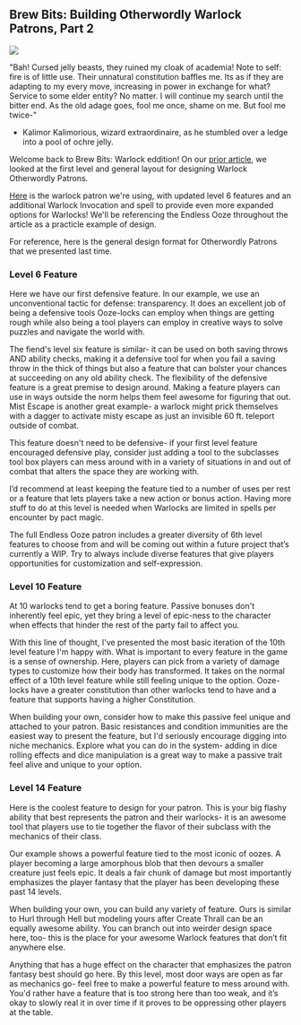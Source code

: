 
## Brew Bits: Building Otherwordly Warlock Patrons, Part 2

<img src="https://i.pinimg.com/originals/89/99/ce/8999ce8a21742d46e495c4e90c9605ce.jpg">

"Bah! Cursed jelly beasts, they ruined my cloak of academia! Note to self: fire is of little use. Their unnatural constitution baffles me. Its as if they are adapting to my every move, increasing in power in exchange for what? Service to some elder entity? No matter. I will continue my search until the bitter end. As the old adage goes, fool me once, shame on me. But fool me twice-"

- Kalimor Kalimorious, wizard extraordinaire, as he stumbled over a ledge into a pool of ochre jelly.

Welcome back to Brew Bits: Warlock eddition! On our [prior article](), we looked at the first level and general layout for designing Warlock Otherwordly Patrons. 


[Here](https://drive.google.com/open?id=1RZ0XZ271P1mh7Fmj7OSErrUquVDrSnCy) is the warlock patron we're using, with updated level 6 features and an additional Warlock Invocation and spell to provide even more expanded options for Warlocks! We'll be referencing the Endless Ooze throughout the article as a practicle example of design. 

For reference, here is the general design format for Otherwordly Patrons that we presented last time.



### Level 6 Feature 
Here we have our first defensive feature. In our example, we use an unconventional tactic for defense: transparency. It does an excellent job of being a defensive tools Ooze-locks can employ when things are getting rough while also being a tool players can employ in creative ways to solve puzzles and navigate the world with. 

The fiend's level six feature is similar- it can be used on both saving throws AND ability checks, making it a defensive tool for when you fail a saving throw in the thick of things but also a feature that can bolster your chances at succeeding on any old ability check. The flexibility of the defensive feature is a great premise to design around. Making a feature players can use in ways outside the norm helps them feel awesome for figuring that out. Mist Escape is another great example- a warlock might prick themselves with a dagger to activate misty escape as just an invisible 60 ft. teleport outside of combat. 

This feature doesn't need to be defensive- if your first level feature encouraged defensive play, consider just adding a tool to the subclasses tool box players can mess around with in a variety of situations in and out of combat that alters the space they are working with. 

I’d recommend at least keeping the feature tied to a number of uses per rest or a feature that lets players take a new action or bonus action. Having more stuff to do at this level is needed when Warlocks are limited in spells per encounter by pact magic. 

The full Endless Ooze patron includes a greater diversity of 6th level features to choose from and will be coming out within a future project that’s currently a WIP. Try to always include diverse features that give players opportunities for customization and self-expression. 

### Level 10 Feature
At 10 warlocks tend to get a boring feature. Passive bonuses don't inherently feel epic, yet they bring a level of epic-ness to the character when effects that hinder the rest of the party fail to affect you. 

With this line of thought, I've presented the most basic iteration of the 10th level feature I'm happy with. What is important to every feature in the game is a sense of ownership. Here, players can pick from a variety of damage types to customize how their body has transformed. It takes on the normal effect of a 10th level feature while still feeling unique to the option. Ooze-locks have a greater constitution than other warlocks tend to have and a feature that supports having a higher Constitution. 

When building your own, consider how to make this passive feel unique and attached to your patron. Basic resistances and condition immunities are the easiest way to present the feature, but I'd seriously encourage digging into niche mechanics. Explore what you can do in the system- adding in dice rolling effects and dice manipulation is a great way to make a passive trait feel alive and unique to your option. 

### Level 14 Feature
Here is the coolest feature to design for your patron. This is your big flashy ability that best represents the patron and their warlocks- it is an awesome tool that players use to tie together the flavor of their subclass with the mechanics of their class. 

Our example shows a powerful feature tied to the most iconic of oozes. A player becoming a large amorphous blob that then devours a smaller creature just feels epic. It deals a fair chunk of damage but most importantly emphasizes the player fantasy that the player has been developing these past 14 levels. 

When building your own, you can build any variety of feature. Ours is similar to Hurl through Hell but modeling yours after Create Thrall can be an equally awesome ability. You can branch out into weirder design space here, too- this is the place for your awesome Warlock features that don’t fit anywhere else.

Anything that has a huge effect on the character that emphasizes the patron fantasy best should go here. By this level, most door ways are open as far as mechanics go- feel free to make a powerful feature to mess around with. You'd rather have a feature that is too strong here than too weak, and it’s okay to slowly real it in over time if it proves to be oppressing other players at the table. 




